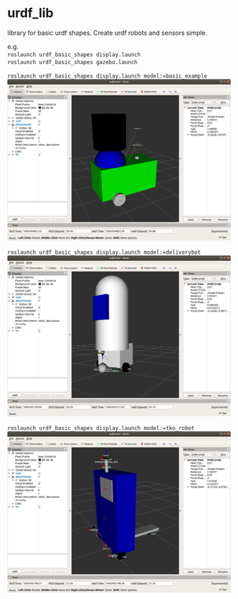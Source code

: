 # urdf_lib

library for basic urdf shapes. Create urdf robots and sensors simple.   

e.g.  
`roslaunch urdf_basic_shapes display.launch`  
`roslaunch urdf_basic_shapes gazebo.launch`  


`roslaunch urdf_basic_shapes display.launch model:=basic_example`  
![alt text](https://github.com/JosefGst/urdf_basic_shapes/blob/main/include/images/basic_example_rviz.png)

`roslaunch urdf_basic_shapes display.launch model:=deliverybot`  
![alt text](https://github.com/JosefGst/urdf_basic_shapes/blob/main/include/images/deliverybot_rviz.png)  

`roslaunch urdf_basic_shapes display.launch model:=tko_robot`  
![alt text](https://github.com/JosefGst/urdf_basic_shapes/blob/main/include/images/tko_robot_rviz.png)